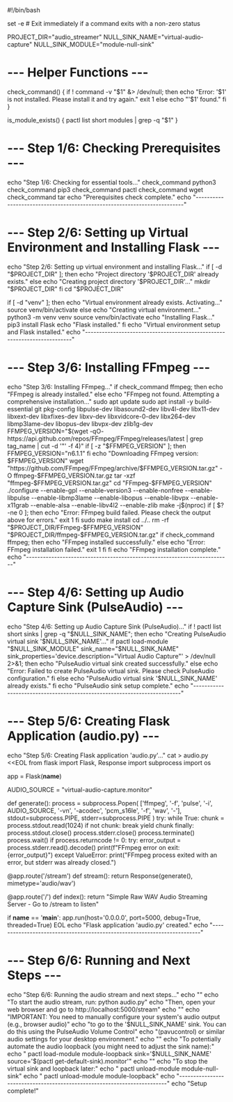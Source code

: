 #!/bin/bash

set -e # Exit immediately if a command exits with a non-zero status

PROJECT_DIR="audio_streamer"
NULL_SINK_NAME="virtual-audio-capture"
NULL_SINK_MODULE="module-null-sink"

# --- Helper Functions ---
check_command() {
  if ! command -v "$1" &> /dev/null; then
    echo "Error: '$1' is not installed. Please install it and try again."
    exit 1
  else
    echo "'$1' found."
  fi
}

is_module_exists() {
    pactl list short modules | grep -q "$1"
}

# --- Step 1/6: Checking Prerequisites ---
echo "Step 1/6: Checking for essential tools..."
check_command python3
check_command pip3
check_command pactl
check_command wget
check_command tar
echo "Prerequisites check complete."
echo "-------------------------------------------------------------------------"

# --- Step 2/6: Setting up Virtual Environment and Installing Flask ---
echo "Step 2/6: Setting up virtual environment and installing Flask..."
if [ -d "$PROJECT_DIR" ]; then
    echo "Project directory '$PROJECT_DIR' already exists."
else
    echo "Creating project directory '$PROJECT_DIR'..."
    mkdir "$PROJECT_DIR"
fi
cd "$PROJECT_DIR"

if [ -d "venv" ]; then
    echo "Virtual environment already exists. Activating..."
    source venv/bin/activate
else
    echo "Creating virtual environment..."
    python3 -m venv venv
    source venv/bin/activate
    echo "Installing Flask..."
    pip3 install Flask
    echo "Flask installed."
fi
echo "Virtual environment setup and Flask installed."
echo "-------------------------------------------------------------------------"

# --- Step 3/6: Installing FFmpeg ---
echo "Step 3/6: Installing FFmpeg..."
if check_command ffmpeg; then
    echo "FFmpeg is already installed."
else
    echo "FFmpeg not found. Attempting a comprehensive installation..."
    sudo apt update
    sudo apt install -y build-essential git pkg-config libpulse-dev libasound2-dev libv4l-dev libx11-dev libxext-dev libxfixes-dev libxv-dev libxvidcore-0-dev libx264-dev libmp3lame-dev libopus-dev libvpx-dev zlib1g-dev
    FFMPEG_VERSION="$(wget -qO- https://api.github.com/repos/FFmpeg/FFmpeg/releases/latest | grep tag_name | cut -d '"' -f 4)"
    if [ -z "$FFMPEG_VERSION" ]; then
        FFMPEG_VERSION="n6.1.1"
    fi
    echo "Downloading FFmpeg version: $FFMPEG_VERSION"
    wget "https://github.com/FFmpeg/FFmpeg/archive/$FFMPEG_VERSION.tar.gz" -O ffmpeg-$FFMPEG_VERSION.tar.gz
    tar -xzf "ffmpeg-$FFMPEG_VERSION.tar.gz"
    cd "FFmpeg-$FFMPEG_VERSION"
    ./configure --enable-gpl --enable-version3 --enable-nonfree --enable-libpulse --enable-libmp3lame --enable-libopus --enable-libvpx --enable-x11grab --enable-alsa --enable-libv4l2 --enable-zlib
    make -j$(nproc)
    if [ $? -ne 0 ]; then
        echo "Error: FFmpeg build failed. Please check the output above for errors."
        exit 1
    fi
    sudo make install
    cd ../..
    rm -rf "$PROJECT_DIR/FFmpeg-$FFMPEG_VERSION" "$PROJECT_DIR/ffmpeg-$FFMPEG_VERSION.tar.gz"
    if check_command ffmpeg; then
        echo "FFmpeg installed successfully."
    else
        echo "Error: FFmpeg installation failed."
        exit 1
    fi
fi
echo "FFmpeg installation complete."
echo "-------------------------------------------------------------------------"

# --- Step 4/6: Setting up Audio Capture Sink (PulseAudio) ---
echo "Step 4/6: Setting up Audio Capture Sink (PulseAudio)..."
if ! pactl list short sinks | grep -q "$NULL_SINK_NAME"; then
    echo "Creating PulseAudio virtual sink '$NULL_SINK_NAME'..."
    if pactl load-module "$NULL_SINK_MODULE" sink_name="$NULL_SINK_NAME" sink_properties='device.description="Virtual Audio Capture"' > /dev/null 2>&1; then
        echo "PulseAudio virtual sink created successfully."
    else
        echo "Error: Failed to create PulseAudio virtual sink. Please check PulseAudio configuration."
    fi
else
    echo "PulseAudio virtual sink '$NULL_SINK_NAME' already exists."
fi
echo "PulseAudio sink setup complete."
echo "-------------------------------------------------------------------------"

# --- Step 5/6: Creating Flask Application (audio.py) ---
echo "Step 5/6: Creating Flask application 'audio.py'..."
cat > audio.py <<EOL
from flask import Flask, Response
import subprocess
import os

app = Flask(__name__)

AUDIO_SOURCE = "virtual-audio-capture.monitor"

def generate():
    process = subprocess.Popen(
        ['ffmpeg', '-f', 'pulse', '-i', AUDIO_SOURCE, '-vn', '-acodec', 'pcm_s16le', '-f', 'wav', '-'],
        stdout=subprocess.PIPE,
        stderr=subprocess.PIPE
    )
    try:
        while True:
            chunk = process.stdout.read(1024)
            if not chunk:
                break
            yield chunk
    finally:
        process.stdout.close()
        process.stderr.close()
        process.terminate()
        process.wait()
        if process.returncode != 0:
            try:
                error_output = process.stderr.read().decode()
                print(f"FFmpeg error on exit: {error_output}")
            except ValueError:
                print("FFmpeg process exited with an error, but stderr was already closed.")

@app.route('/stream')
def stream():
    return Response(generate(), mimetype='audio/wav')

@app.route('/')
def index():
    return "Simple Raw WAV Audio Streaming Server - Go to /stream to listen"

if __name__ == '__main__':
    app.run(host='0.0.0.0', port=5000, debug=True, threaded=True)
EOL
echo "Flask application 'audio.py' created."
echo "-------------------------------------------------------------------------"

# --- Step 6/6: Running and Next Steps ---
echo "Step 6/6: Running the audio stream and next steps..."
echo ""
echo "To start the audio stream, run: python audio.py"
echo "Then, open your web browser and go to http://localhost:5000/stream"
echo ""
echo "IMPORTANT: You need to manually configure your system's audio output (e.g., browser audio)"
echo "to go to the '$NULL_SINK_NAME' sink. You can do this using the PulseAudio Volume Control"
echo "(pavucontrol) or similar audio settings for your desktop environment."
echo ""
echo "To potentially automate the audio loopback (you might need to adjust the sink name):"
echo "  pactl load-module module-loopback sink='$NULL_SINK_NAME' source='$(pactl get-default-sink).monitor'"
echo ""
echo "To stop the virtual sink and loopback later:"
echo "  pactl unload-module module-null-sink"
echo "  pactl unload-module module-loopback"
echo "-------------------------------------------------------------------------"
echo "Setup complete!"
